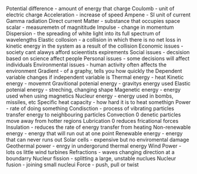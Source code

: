 Potential difference - amount of energy that charge
Coulomb - unit of electric charge
Acceleration - increase of speed
Ampene - SI unit of current
Gamma radiation
Direct current
Matter - substance that occupies space
scalar - measuremetn of magnititude
Impulse - change in momentum
Dispersion - the spreading of white light into its full spectrum of wavelengths
Elastic collosion - a collision in which there is no net loss in kinetic energy in the system as a result of the collision
Economic issues - society cant alawys afford scieentists expirements
Social issues - decsision based on science affect people
Personal issues - some decisions will affect individuals
Environmental issues - human activity often affects the environment
Gradient - of a graphy, tells you how quickly the Dependent variable changes if independent variable is
Thermal energy - heat
Kinetic energy - movemnt
Gravitional potenial energy - gravitys energy used
Elastic potenial energy - streching, changing shape
Magenetic energy - energy used when using magnetics
Nucleur energy - energy used in bombs, missiles, etc
Specific heat capacity - how hard it is to heat somethign
Power - rate of doing something
Condisction - process of vibrating particles transfer energy to neighbouring particles
Convection 0 denetic particles move away from hotter regions
Lubrication 0 reduces fricational forces
Insulation - reduces the rate of energy transfer from heating
Non-renewable energy - energy that will run out at one point
Renewable energy - energy that can never runs out
Solar cells - expensive but no enviromental damage
Geothermal power - enrgy in undergorund thermal energy
Wind Power - lots os little wind turbines
Refractions - waves changing direction at a boundarry
Nucleur fission - splitting a large, unstable nuclues
Nucleur fusion - joining small nucleui
Force - push, pull or twist